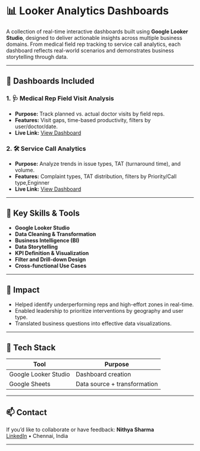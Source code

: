 # 📊 Looker Analytics Dashboards

A collection of real-time interactive dashboards built using **Google Looker Studio**, designed to deliver actionable insights across multiple business domains. From medical field rep tracking to service call analytics, each dashboard reflects real-world scenarios and demonstrates business storytelling through data.

---

## 📌 Dashboards Included

### 1. 🩺 Medical Rep Field Visit Analysis 
- **Purpose:** Track planned vs. actual doctor visits by field reps.
- **Features:** Visit gaps, time-based productivity, filters by user/doctor/date.
- **Live Link:** [View Dashboard](https://lookerstudio.google.com/reporting/a95bbc20-fd20-417d-b6ad-9f7531782dcf)

### 2. 🛠️ Service Call Analytics 
- **Purpose:** Analyze trends in issue types, TAT (turnaround time), and volume.
- **Features:** Complaint types, TAT distribution, filters by Priority/Call type,Enginner
- **Live Link:** [View Dashboard](https://lookerstudio.google.com/reporting/fbc53aa7-e158-4b5a-ae87-7efed7c3bf9d)

---

## 🧠 Key Skills & Tools

- **Google Looker Studio**
- **Data Cleaning & Transformation** 
- **Business Intelligence (BI)**
- **Data Storytelling**
- **KPI Definition & Visualization**
- **Filter and Drill-down Design**
- **Cross-functional Use Cases** 
---

## 🎯 Impact

- Helped identify underperforming reps and high-effort zones in real-time.
- Enabled leadership to prioritize interventions by geography and user type.
- Translated business questions into effective data visualizations.

---

## 🧰 Tech Stack

| Tool               | Purpose                         |
|--------------------|----------------------------------|
| Google Looker Studio | Dashboard creation             |
| Google Sheets       | Data source + transformation    |

---

## 📫 Contact

If you’d like to collaborate or have feedback:
**Nithya Sharma**  
[LinkedIn](https://www.linkedin.com/in/nithya-sharma01/) •  Chennai, India

---



